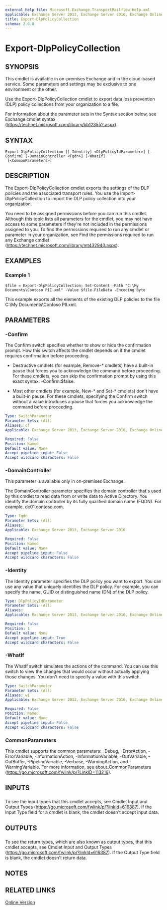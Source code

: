 ```yaml
---
external help file: Microsoft.Exchange.TransportMailflow-Help.xml
applicable: Exchange Server 2013, Exchange Server 2016, Exchange Online
title: Export-DlpPolicyCollection
schema: 2.0.0
---
```


# Export-DlpPolicyCollection

## SYNOPSIS
This cmdlet is available in on-premises Exchange and in the cloud-based service. Some parameters and settings may be exclusive to one environment or the other.

Use the Export-DlpPolicyCollection cmdlet to export data loss prevention (DLP) policy collections from your organization to a file.

For information about the parameter sets in the Syntax section below, see Exchange cmdlet syntax (https://technet.microsoft.com/library/bb123552.aspx).

## SYNTAX

```
Export-DlpPolicyCollection [[-Identity] <DlpPolicyIdParameter>] [-Confirm] [-DomainController <Fqdn>] [-WhatIf]
 [<CommonParameters>]
```

## DESCRIPTION
The Export-DlpPolicyCollection cmdlet exports the settings of the DLP policies and the associated transport rules. You use the Import-DlpPolicyCollection to import the DLP policy collection into your organization.

You need to be assigned permissions before you can run this cmdlet. Although this topic lists all parameters for the cmdlet, you may not have access to some parameters if they're not included in the permissions assigned to you. To find the permissions required to run any cmdlet or parameter in your organization, see Find the permissions required to run any Exchange cmdlet (https://technet.microsoft.com/library/mt432940.aspx).

## EXAMPLES

### Example 1
```
$file = Export-DlpPolicyCollection; Set-Content -Path "C:\My Documents\Contoso PII.xml" -Value $file.FileData -Encoding Byte
```

This example exports all the elements of the existing DLP policies to the file C:\\My Documents\\Contoso PII.xml.

## PARAMETERS

### -Confirm
The Confirm switch specifies whether to show or hide the confirmation prompt. How this switch affects the cmdlet depends on if the cmdlet requires confirmation before proceeding.

- Destructive cmdlets (for example, Remove-\* cmdlets) have a built-in pause that forces you to acknowledge the command before proceeding. For these cmdlets, you can skip the confirmation prompt by using this exact syntax: -Confirm:$false.

- Most other cmdlets (for example, New-\* and Set-\* cmdlets) don't have a built-in pause. For these cmdlets, specifying the Confirm switch without a value introduces a pause that forces you acknowledge the command before proceeding.

```yaml
Type: SwitchParameter
Parameter Sets: (All)
Aliases: cf
Applicable: Exchange Server 2013, Exchange Server 2016, Exchange Online

Required: False
Position: Named
Default value: None
Accept pipeline input: False
Accept wildcard characters: False
```

### -DomainController
This parameter is available only in on-premises Exchange.

The DomainController parameter specifies the domain controller that's used by this cmdlet to read data from or write data to Active Directory. You identify the domain controller by its fully qualified domain name (FQDN). For example, dc01.contoso.com.

```yaml
Type: Fqdn
Parameter Sets: (All)
Aliases:
Applicable: Exchange Server 2013, Exchange Server 2016

Required: False
Position: Named
Default value: None
Accept pipeline input: False
Accept wildcard characters: False
```

### -Identity
The Identity parameter specifies the DLP policy you want to export. You can use any value that uniquely identifies the DLP policy. For example, you can specify the name, GUID or distinguished name (DN) of the DLP policy.

```yaml
Type: DlpPolicyIdParameter
Parameter Sets: (All)
Aliases:
Applicable: Exchange Server 2013, Exchange Server 2016, Exchange Online

Required: False
Position: 1
Default value: None
Accept pipeline input: True
Accept wildcard characters: False
```

### -WhatIf
The WhatIf switch simulates the actions of the command. You can use this switch to view the changes that would occur without actually applying those changes. You don't need to specify a value with this switch.

```yaml
Type: SwitchParameter
Parameter Sets: (All)
Aliases: wi
Applicable: Exchange Server 2013, Exchange Server 2016, Exchange Online

Required: False
Position: Named
Default value: None
Accept pipeline input: False
Accept wildcard characters: False
```

### CommonParameters
This cmdlet supports the common parameters: -Debug, -ErrorAction, -ErrorVariable, -InformationAction, -InformationVariable, -OutVariable, -OutBuffer, -PipelineVariable, -Verbose, -WarningAction, and -WarningVariable. For more information, see about_CommonParameters (https://go.microsoft.com/fwlink/p/?LinkID=113216).

## INPUTS

###  
To see the input types that this cmdlet accepts, see Cmdlet Input and Output Types (https://go.microsoft.com/fwlink/p/?linkId=616387). If the Input Type field for a cmdlet is blank, the cmdlet doesn't accept input data.

## OUTPUTS

###  
To see the return types, which are also known as output types, that this cmdlet accepts, see Cmdlet Input and Output Types (https://go.microsoft.com/fwlink/p/?linkId=616387). If the Output Type field is blank, the cmdlet doesn't return data.

## NOTES

## RELATED LINKS

[Online Version](https://technet.microsoft.com/library/f6a0aedc-8aac-4c0a-9a4d-09a4823604b6.aspx)
